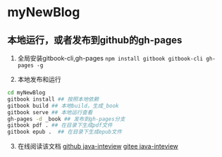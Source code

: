 # myNewBlog
## 本地运行，或者发布到github的gh-pages
1. 全局安装gitbook-cli,gh-pages
`npm install gitbook gitbook-cli gh-pages -g`

2. 本地发布和运行
```bash
cd myNewBlog
gitbook install ## 按照本地依赖
gitbook build ## 本地build，生成_book
gitbook serve ## 本地运行查看
gh-pages -d _book ## 发布到gh-pages分支
gitbook pdf . ## 在目录下生成pdf文件
gitbook epub .  ## 在目录下生成epub文件
```
3. 在线阅读该文档 
[github java-inteview](https://maochunguang.github.io/java-interview/) 
[gitee java-inteview](https://mcg_dev.gitee.io/java-interview/) 
